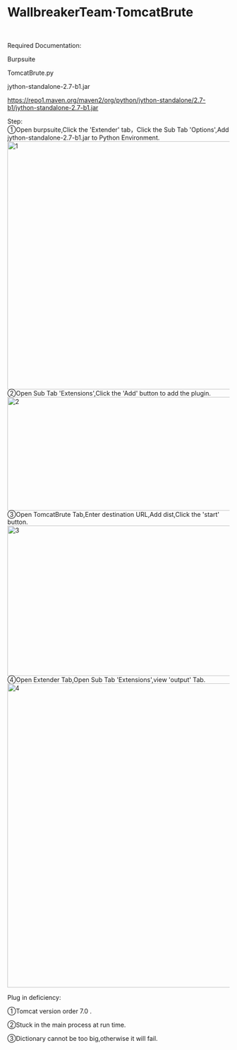 <h1>WallbreakerTeam·TomcatBrute</h1><br/>

Required Documentation:

Burpsuite

TomcatBrute.py

jython-standalone-2.7-b1.jar

https://repo1.maven.org/maven2/org/python/jython-standalone/2.7-b1/jython-standalone-2.7-b1.jar

Step:<br/>
①Open burpsuite,Click the 'Extender' tab，Click the Sub Tab 'Options',Add jython-standalone-2.7-b1.jar to Python Environment.<br/>
<img  src="http://www.whitecell-club.org/wp-content/uploads/2016/09/1.jpg" alt="1" width="842" height="563"><br/>
②Open Sub Tab 'Extensions',Click the 'Add' button to add the plugin.<br/>
<img  src="http://www.whitecell-club.org/wp-content/uploads/2016/09/2.jpg" alt="2" width="700" height="258"><br/>
③Open TomcatBrute Tab,Enter destination URL,Add dist,Click the 'start' button.<br/>
<img src="http://www.whitecell-club.org/wp-content/uploads/2016/09/3.jpg" alt="3" width="763" height="341"><br/>
④Open Extender Tab,Open Sub Tab 'Extensions',view 'output' Tab.<br/>
<img src="http://www.whitecell-club.org/wp-content/uploads/2016/09/4.jpg" alt="4" width="683" height="690"><br/>

Plug in deficiency:<br/>

①Tomcat version order 7.0 .<br/>

②Stuck in the main process at run time.<br/>

③Dictionary cannot be too big,otherwise it will fail.<br/>
